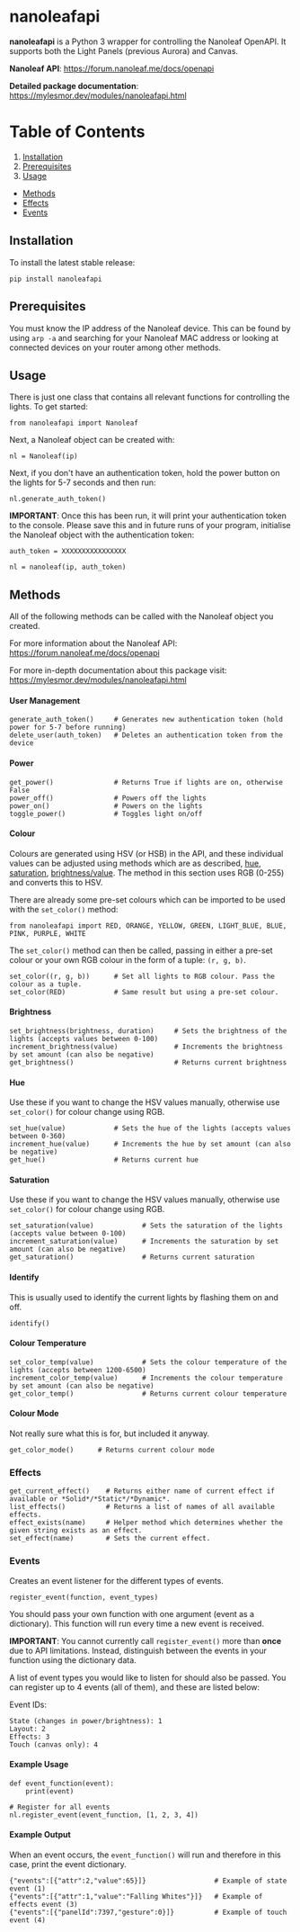 # nanoleafapi
__nanoleafapi__ is a Python 3 wrapper for controlling the Nanoleaf OpenAPI. It supports both the Light Panels (previous Aurora) and Canvas.

__Nanoleaf API__: https://forum.nanoleaf.me/docs/openapi

__Detailed package documentation__: https://mylesmor.dev/modules/nanoleafapi.html

# Table of Contents
1. [Installation](#Installation)
2. [Prerequisites](#Prerequisites)
3. [Usage](#Usage)
  * [Methods](#Methods)
  * [Effects](#Effects)
  * [Events](#Events)

## Installation
To install the latest stable release:

`pip install nanoleafapi`

## Prerequisites

You must know the IP address of the Nanoleaf device. This can be found by using `arp -a` and searching for your Nanoleaf MAC address or looking at connected devices on your router among other methods.

## Usage

There is just one class that contains all relevant functions for controlling the lights. To get started:

`from nanoleafapi import Nanoleaf`

Next, a Nanoleaf object can be created with:

`nl = Nanoleaf(ip)`

Next, if you don't have an authentication token, hold the power button on the lights for 5-7 seconds and then run:

`nl.generate_auth_token()`

__IMPORTANT__: Once this has been run, it will print your authentication token to the console. Please save this and in future runs of your program, initialise the Nanoleaf object with the authentication token:

`auth_token = XXXXXXXXXXXXXXXX`

`nl = nanoleaf(ip, auth_token)`

## Methods

All of the following methods can be called with the Nanoleaf object you created.

For more information about the Nanoleaf API: https://forum.nanoleaf.me/docs/openapi

For more in-depth documentation about this package visit: https://mylesmor.dev/modules/nanoleafapi.html

#### User Management
```
generate_auth_token()     # Generates new authentication token (hold power for 5-7 before running)
delete_user(auth_token)   # Deletes an authentication token from the device
```

#### Power
```
get_power()               # Returns True if lights are on, otherwise False
power_off()               # Powers off the lights
power_on()                # Powers on the lights
toggle_power()            # Toggles light on/off
```

#### Colour
Colours are generated using HSV (or HSB) in the API, and these individual values can be adjusted using methods which are as described, [hue](#Hue), [saturation](#Saturation), [brightness/value](#Brightness). The method in this section uses RGB (0-255) and converts this to HSV.

There are already some pre-set colours which can be imported to be used with the ``set_color()`` method:

```
from nanoleafapi import RED, ORANGE, YELLOW, GREEN, LIGHT_BLUE, BLUE, PINK, PURPLE, WHITE
```

The `set_color()` method can then be called, passing in either a pre-set colour or your own RGB colour in the form of a tuple: `(r, g, b)`.

```
set_color((r, g, b))      # Set all lights to RGB colour. Pass the colour as a tuple.
set_color(RED)            # Same result but using a pre-set colour.
```

#### Brightness
```
set_brightness(brightness, duration)     # Sets the brightness of the lights (accepts values between 0-100)
increment_brightness(value)              # Increments the brightness by set amount (can also be negative)
get_brightness()                         # Returns current brightness
```

#### Hue
Use these if you want to change the HSV values manually, otherwise use `set_color()` for colour change using RGB.
```
set_hue(value)            # Sets the hue of the lights (accepts values between 0-360)
increment_hue(value)      # Increments the hue by set amount (can also be negative)
get_hue()                 # Returns current hue
```

#### Saturation
Use these if you want to change the HSV values manually, otherwise use `set_color()` for colour change using RGB.

```
set_saturation(value)            # Sets the saturation of the lights (accepts value between 0-100)
increment_saturation(value)      # Increments the saturation by set amount (can also be negative)
get_saturation()                 # Returns current saturation
```

#### Identify
This is usually used to identify the current lights by flashing them on and off.
```
identify()
```

#### Colour Temperature
```
set_color_temp(value)            # Sets the colour temperature of the lights (accepts between 1200-6500)
increment_color_temp(value)      # Increments the colour temperature by set amount (can also be negative)
get_color_temp()                 # Returns current colour temperature
```

#### Colour Mode
Not really sure what this is for, but included it anyway.
```
get_color_mode()      # Returns current colour mode
```

### Effects
```
get_current_effect()    # Returns either name of current effect if available or *Solid*/*Static*/*Dynamic*.
list_effects()          # Returns a list of names of all available effects.
effect_exists(name)     # Helper method which determines whether the given string exists as an effect.
set_effect(name)        # Sets the current effect.
```

### Events
Creates an event listener for the different types of events.

```
register_event(function, event_types)
```
You should pass your own function with one argument (event as a dictionary). This function will run every time a new event is received.

__IMPORTANT__: You cannot currently call ```register_event()``` more than __once__ due to API limitations. Instead, distinguish between the events in your function using the dictionary data.

A list of event types you would like to listen for should also be passed. You can register up to 4 events (all of them), and these are listed below:

Event IDs:
```
State (changes in power/brightness): 1
Layout: 2
Effects: 3
Touch (canvas only): 4
```

#### Example Usage

```
def event_function(event):
    print(event)

# Register for all events
nl.register_event(event_function, [1, 2, 3, 4])
```

#### Example Output

When an event occurs, the `event_function()` will run and therefore in this case, print the event dictionary.

```
{"events":[{"attr":2,"value":65}]}                 # Example of state event (1)
{"events":[{"attr":1,"value":"Falling Whites"}]}   # Example of effects event (3)
{"events":[{"panelId":7397,"gesture":0}]}          # Example of touch event (4)
```
